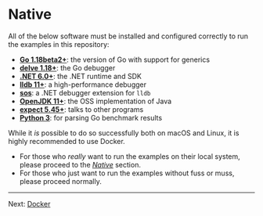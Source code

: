 # Native

All of the below software must be installed and configured correctly to run the examples in this repository:

* [**Go 1.18beta2+**](https://go.dev/dl/#go1.18beta2): the version of Go with support for generics
* [**delve 1.18+**](https://github.com/go-delve/delve): the Go debugger
* [**.NET 6.0+**](https://dotnet.microsoft.com/en-us/download/dotnet/6.0): the .NET runtime and SDK
* [**lldb 11+**](https://lldb.llvm.org/man/lldb.html): a high-performance debugger
* [**sos**](https://docs.microsoft.com/en-us/dotnet/core/diagnostics/dotnet-sos): a .NET debugger extension for `lldb`
* [**OpenJDK 11+**](https://openjdk.java.net/): the OSS implementation of Java
* [**expect 5.45+**](https://linux.die.net/man/1/expect): talks to other programs
* [**Python 3**](https://python.org): for parsing Go benchmark results

While it _is_ possible to do so successfully both on macOS and Linux, it is highly recommended to use Docker.

* For those who _really_ want to run the examples on their local system, please proceed to the [_Native_](./native/) section. 
* For those who just want to run the examples without fuss or muss, please proceed normally.

---

Next: [Docker](./02-docker.md)
